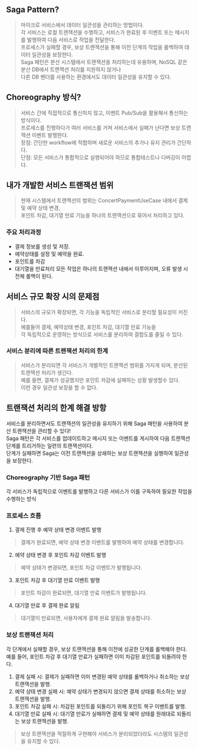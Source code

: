 ## Saga Pattern?
> 마이크로 서비스에서 데이터 일관성을 관리하는 방법이다.     
> 각 서비스는 로컬 트랜잭션을 수행하고, 서비스가 완료된 후 이벤트 또는 메시지를 발행하여 다음 서비스로 작업을 전달한다.     
> 프로세스가 실패할 경우, 보상 트랜잭션을 통해 이전 단계의 작업을 롤백하여 데이터 일관성을 보장한다.  
> Saga 패턴은 분산 시스템에서 트랜잭션을 처리하는데 유용하며, NoSQL 같은 분산 DB에서 트랜잭션 처리를 지원하지 않거나  
> 다른 DB 벤더를 사용하는 환경에서도 데이터 일관성을 유지할 수 있다.

## Choreography 방식?
> 서비스 간에 직접적으로 통신하지 않고, 이벤트 Pub/Sub을 활용해서 통신하는 방식이다.  
> 프로세스를 진행하다가 여러 서비스를 거쳐 서비스에서 실패가 난다면 보상 트랜잭션 이벤트 발행한다.   
> 장점: 간단한 workflow에 적합하며 새로운 서비스의 추가나 유지 관리가 간단하다.   
> 단점: 모든 서비스가 통합적으로 실행되어야 하므로 통합테스트나 디버깅이 어렵다.

## 내가 개발한 서비스 트랜잭션 범위
> 현재 시스템에서 트랜잭션의 범위는 ConcertPaymentUseCase 내에서 결제 및 예약 상태 변경,   
> 포인트 차감, 대기열 만료 기능을 하나의 트랜잭션으로 묶어서 처리하고 있다.

### 주요 처리과정
- 결제 정보를 생성 및 저장.
- 예약상태를 설정 및 예약을 완료.
- 포인트를 차감
- 대기열을 만료처리
모든 작업은 하나의 트랜잭션 내에서 이루어지며, 오류 발생 시 전체 롤백이 된다.

## 서비스 규모 확장 시의 문제점
> 서비스의 규모가 확장되면, 각 기능을 독립적인 서비스로 분리할 필요성이 커진다.    
> 예를들어 결제, 예약상태 변경, 포인트 차감, 대기열 만료 기능을     
> 각 독립적으로 운영하는 방식으로 서비스를 분리하여 결합도를 줄일 수 있다.  

### 서비스 분리에 따른 트랜잭션 처리의 한계
> 서비스가 분리되면 각 서비스가 개별적인 트랜잭션 범위를 가지게 되며, 분산된 트랜잭션 처리가 생긴다.  
> 예를 들면, 결제가 성공했지만 포인트 차감에 실패하는 상황 발생할수 있다.  
> 이런 경우 일관성 보장을 할 수 없다.

## 트랜잭션 처리의 한계 해결 방항
서비스를 분리하면서도 트랜잭션의 일관성을 유지하기 위해 Saga 패턴을 사용하여 분산 트랜잭션을 관리할 수 있다!  
Saga 패턴은 각 서비스를 업데이트하고 메시지 또는 이벤트를 게시하여 다음 트랜잭션 단계를 트리거하는 일련의 트랜잭션이다.  
단계가 실패하면 Saga는 이전 트랜잭션을 상쇄하는 보상 트랜잭션을 실행하여 일관성을 보장한다.

### Choreography 기반 Saga 패턴
각 서비스가 독립적으로 이벤트를 발행하고 다른 서비스가 이를 구독하여 필요한 작업을 수행하는 방식

### 프로세스 흐름
1. 결제 진행 후 예약 상태 변경 이벤트 발행
> 결제가 완료되면, 예약 상태 변경 이벤트를 발행하여 예약 상태를 변경합니다.
2. 예약 상태 변경 후 포인트 차감 이벤트 발행 
> 예약 상태가 변경되면, 포인트 차감 이벤트가 발행됩니다.
3. 포인트 차감 후 대기열 만료 이벤트 발행
> 포인트 차감이 완료되면, 대기열 만료 이벤트가 발행됩니다.
4. 대기열 만료 후 결제 완료 알림
> 대기열이 만료되면, 사용자에게 결제 완료 알림을 발송합니다.

### 보상 트랜잭션 처리
각 단계에서 실패할 경우, 보상 트랜잭션을 통해 이전에 성공한 단계를 롤백해야 한다.  
예를 들어, 포인트 차감 후 대기열 만료가 실패하면 이미 차감된 포인트를 되돌려야 한다. 

1. 결제 실패 시: 결제가 실패하면 이미 변경된 예약 상태를 롤백하거나 취소하는 보상 트랜잭션을 발행.
2. 예약 상태 변경 실패 시: 예약 상태가 변경되지 않으면 결제 상태를 취소하는 보상 트랜잭션을 발행.
3. 포인트 차감 실패 시: 차감된 포인트를 되돌리기 위해 포인트 복구 이벤트를 발행.
4. 대기열 만료 실패 시: 대기열 만료가 실패하면 결제 및 예약 상태를 원래대로 되돌리는 보상 트랜잭션을 발행.

> 보상 트랜잭션을 적절하게 구현해야 서비스가 분리되었더라도 시스템의 일관성을 유지할 수 있다.
